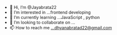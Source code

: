 - 👋 Hi, I’m @Jayabrata22
- 👀 I’m interested in ...frontend developing
- 🌱 I’m currently learning ...JavaScript , python
- 💞️ I’m looking to collaborate on ...
- 📫 How to reach me ...dhyanabratad22@gmail.com

<!---
Jayabrata22/Jayabrata22 is a ✨ special ✨ repository because its `README.md` (this file) appears on your GitHub profile.
You can click the Preview link to take a look at your changes.
--->
